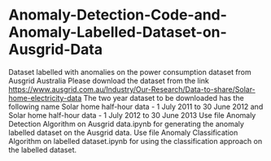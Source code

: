 # Anomaly-Detection-Code-and-Anomaly-Labelled-Dataset-on-Ausgrid-Data
Dataset labelled with anomalies on the power consumption dataset from Ausgrid Australia
Please download the dataset from the link
https://www.ausgrid.com.au/Industry/Our-Research/Data-to-share/Solar-home-electricity-data
The two year dataset to be downloaded has the following name
Solar home half-hour data - 1 July 2011 to 30 June 2012 and Solar home half-hour data - 1 July 2012 to 30 June 2013
Use file Anomaly Detection Algorithm on Ausgrid data.ipynb for generating the anomaly labelled dataset on the Ausgrid data.
Use file Anomaly Classification Algorithm on labelled dataset.ipynb for using the classification approach on the labelled dataset.
